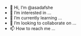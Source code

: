 - 👋 Hi, I’m @asadafshe
- 👀 I’m interested in ...
- 🌱 I’m currently learning ...
- 💞️ I’m looking to collaborate on ...
- 📫 How to reach me ...

<!---
asadafshe/asadafshe is a ✨ special ✨ repository because its `README.md` (this file) appears on your GitHub profile.
You can click the Preview link to take a look at your changes.
--->

